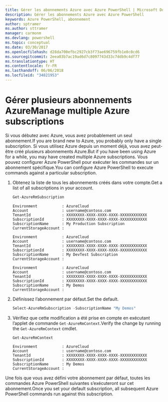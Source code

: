 ```yaml
---
title: Gérer les abonnements Azure avec Azure PowerShell | Microsoft Docs
description: Gérer les abonnements Azure avec Azure PowerShell
keywords: Azure PowerShell, abonnement
author: sptramer
ms.author: sttramer
manager: carmonm
ms.devlang: powershell
ms.topic: conceptual
ms.date: 03/30/2017
ms.openlocfilehash: d28da700efbc2927cb3f73ae696759fb1e0c0cd6
ms.sourcegitcommit: 2eea03b7ac19ad6d7c8097743d33c7ddb9c4df77
ms.translationtype: HT
ms.contentlocale: fr-FR
ms.lasthandoff: 06/06/2018
ms.locfileid: "34821953"
---
```

# <a name="manage-multiple-azure-subscriptions"></a><span data-ttu-id="99da5-104">Gérer plusieurs abonnements Azure</span><span class="sxs-lookup"><span data-stu-id="99da5-104">Manage multiple Azure subscriptions</span></span>

<span data-ttu-id="99da5-105">Si vous débutez avec Azure, vous avez probablement un seul abonnement.</span><span class="sxs-lookup"><span data-stu-id="99da5-105">If you are brand new to Azure, you probably only have a single subscription.</span></span> <span data-ttu-id="99da5-106">Si vous utilisez Azure depuis un moment déjà, vous avez peut-être créé plusieurs abonnements Azure.</span><span class="sxs-lookup"><span data-stu-id="99da5-106">But if you have been using Azure for a while, you may have created multiple Azure subscriptions.</span></span> <span data-ttu-id="99da5-107">Vous pouvez configurer Azure PowerShell pour exécuter les commandes sur un abonnement spécifique.</span><span class="sxs-lookup"><span data-stu-id="99da5-107">You can configure Azure PowerShell to execute commands against a particular subscription.</span></span>

1. <span data-ttu-id="99da5-108">Obtenez la liste de tous les abonnements créés dans votre compte.</span><span class="sxs-lookup"><span data-stu-id="99da5-108">Get a list of all subscriptions in your account.</span></span>

    ```powershell
    Get-AzureRmSubscription
    ```

    ```
    Environment           : AzureCloud
    Account               : username@contoso.com
    TenantId              : XXXXXXXX-XXXX-XXXX-XXXX-XXXXXXXXXXXX
    SubscriptionId        : XXXXXXXX-XXXX-XXXX-XXXX-XXXXXXXXXXXX
    SubscriptionName      : My Production Subscription
    CurrentStorageAccount :

    Environment           : AzureCloud
    Account               : username@contoso.com
    TenantId              : XXXXXXXX-XXXX-XXXX-XXXX-XXXXXXXXXXXX
    SubscriptionId        : XXXXXXXX-XXXX-XXXX-XXXX-XXXXXXXXXXXX
    SubscriptionName      : My DevTest Subscription
    CurrentStorageAccount :

    Environment           : AzureCloud
    Account               : username@contoso.com
    TenantId              : XXXXXXXX-XXXX-XXXX-XXXX-XXXXXXXXXXXX
    SubscriptionId        : XXXXXXXX-XXXX-XXXX-XXXX-XXXXXXXXXXXX
    SubscriptionName      : My Demos
    CurrentStorageAccount :
    ```

2. <span data-ttu-id="99da5-109">Définissez l’abonnement par défaut.</span><span class="sxs-lookup"><span data-stu-id="99da5-109">Set the default.</span></span>

    ```powershell
    Select-AzureRmSubscription -SubscriptionName "My Demos"
    ```

3. <span data-ttu-id="99da5-110">Vérifiez que cette modification a été prise en compte en exécutant l’applet de commande `Get-AzureRmContext`.</span><span class="sxs-lookup"><span data-stu-id="99da5-110">Verify the change by running the `Get-AzureRmContext` cmdlet.</span></span>

    ```powershell
    Get-AzureRmContext
    ```

    ```
    Environment           : AzureCloud
    Account               : username@contoso.com
    TenantId              : XXXXXXXX-XXXX-XXXX-XXXX-XXXXXXXXXXXX
    SubscriptionId        : XXXXXXXX-XXXX-XXXX-XXXX-XXXXXXXXXXXX
    SubscriptionName      : My Demos
    CurrentStorageAccount :
    ```

<span data-ttu-id="99da5-111">Une fois que vous avez défini votre abonnement par défaut, toutes les commandes Azure PowerShell suivantes s’exécuteront sur cet abonnement.</span><span class="sxs-lookup"><span data-stu-id="99da5-111">Once you set your default subscription, all subsequent Azure PowerShell commands run against this subscription.</span></span>
